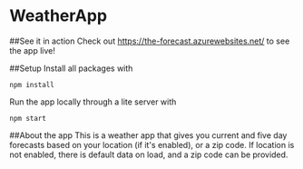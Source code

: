# WeatherApp
##See it in action
Check out https://the-forecast.azurewebsites.net/ to see the app live!

##Setup
Install all packages with
```
npm install
```
Run the app locally through a lite server with
```
npm start
```

##About the app
This is a weather app that gives you current and five day forecasts based on your location (if it's enabled), or a zip code. 
If location is not enabled, there is default data on load, and a zip code can be provided.
